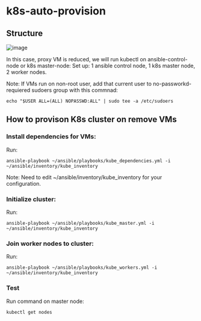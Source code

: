 # k8s-auto-provision


## Structure
![image](https://github.com/khoitranlord/k8s-auto-provision/assets/79269059/72845a79-a6f9-4211-95ed-af42638f3204)

In this case, proxy VM is reduced, we will run kubectl on ansible-control-node or k8s master-node:
Set up: 1 ansible control node,  1 k8s master node, 2 worker nodes.

Note: If VMs run on non-root user, add that current user to no-passworkd-requiered sudoers group with this commnad:
```
echo "$USER ALL=(ALL) NOPASSWD:ALL" | sudo tee -a /etc/sudoers
```

## How to provison K8s cluster on remove VMs

### Install dependencies for VMs: 
Run:
```
ansible-playbook ~/ansible/playbooks/kube_dependencies.yml -i ~/ansible/inventory/kube_inventory
```
Note: Need to edit ~/ansible/inventory/kube_inventory for your configuration.

### Initialize cluster:
Run:
```
ansible-playbook ~/ansible/playbooks/kube_master.yml -i ~/ansible/inventory/kube_inventory
```

### Join worker nodes to cluster:
Run:
```
ansible-playbook ~/ansible/playbooks/kube_workers.yml -i ~/ansible/inventory/kube_inventory
```

### Test
Run command on master node:

```
kubectl get nodes
```
